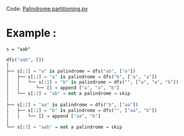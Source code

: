 Code: [Palindrome partitioning.py](../../Solutions/Top%20100%20liked/Palindrome%20Partitioning.py)
# Example : 
```
s = "aab"
```

```python
dfs("aab", [])
│
├── s[:1] = "a" is palindrome → dfs("ab", ["a"])
│   ├── s[:1] = "a" is palindrome → dfs("b", ["a", "a"])
│   │   └── s[:1] = "b" is palindrome → dfs("", ["a", "a", "b"])
│   │      └── [] → append ["a", "a", "b"]
│   └── s[:2] = "ab" → not a palindrome → skip
│
├── s[:2] = "aa" is palindrome → dfs("b", ["aa"])
│   ├── s[:1] = "b" is palindrome → dfs("", ["aa", "b"])
│   │   └── [] → append ["aa", "b"]
│
└── s[:3] = "aab" → not a palindrome → skip
```